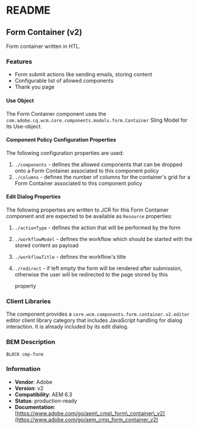 # README

## Form Container \(v2\)

Form container written in HTL.

### Features

* Form submit actions like sending emails, storing content
* Configurable list of allowed components
* Thank you page

#### Use Object

The Form Container component uses the `com.adobe.cq.wcm.core.components.models.form.Container` Sling Model for its Use-object.

#### Component Policy Configuration Properties

The following configuration properties are used:

1. `./components` - defines the allowed components that can be dropped onto a Form Container associated to this component policy
2. `./columns` - defines the number of columns for the container's grid for a Form Container associated to this component policy

#### Edit Dialog Properties

The following properties are written to JCR for this Form Container component and are expected to be available as `Resource` properties:

1. `./actionType` - defines the action that will be performed by the form
2. `./workflowModel` - defines the workflow which should be started with the stored content as payload
3. `./workflowTitle` - defines the workflow's title
4. `./redirect` - if left empty the form will be rendered after submission, otherwise the user will be redirected to the page stored by this

   property

### Client Libraries

The component provides a `core.wcm.components.form.container.v2.editor` editor client library category that includes JavaScript handling for dialog interaction. It is already included by its edit dialog.

### BEM Description

```text
BLOCK cmp-form
```

### Information

* **Vendor**: Adobe
* **Version**: v2
* **Compatibility**: AEM 6.3
* **Status**: production-ready
* **Documentation**: [https://www.adobe.com/go/aem\_cmp\_form\_container\_v2](https://www.adobe.com/go/aem_cmp_form_container_v2)

